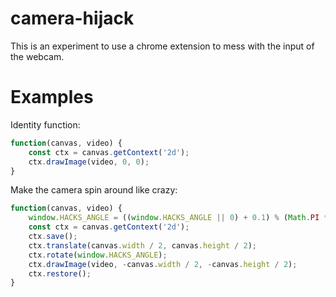 # camera-hijack

This is an experiment to use a chrome extension to mess with the input of the webcam.

# Examples

Identity function:

```js
function(canvas, video) {
    const ctx = canvas.getContext('2d');
    ctx.drawImage(video, 0, 0);
}
```

Make the camera spin around like crazy:

```js
function(canvas, video) {
    window.HACKS_ANGLE = ((window.HACKS_ANGLE || 0) + 0.1) % (Math.PI * 2);
    const ctx = canvas.getContext('2d');
    ctx.save();
    ctx.translate(canvas.width / 2, canvas.height / 2);
    ctx.rotate(window.HACKS_ANGLE);
    ctx.drawImage(video, -canvas.width / 2, -canvas.height / 2);
    ctx.restore();
}
```
